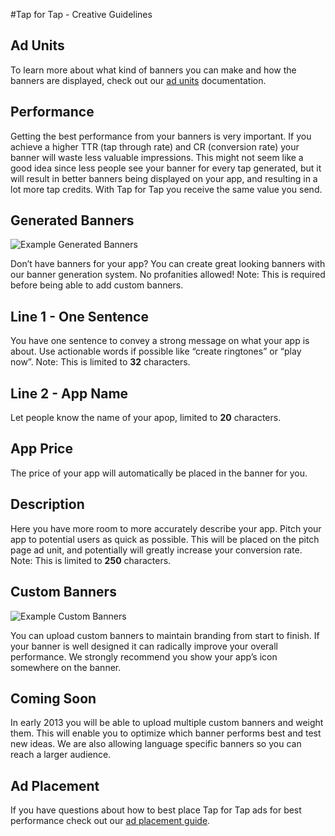 #Tap for Tap - Creative Guidelines

## Ad Units

To learn more about what kind of banners you can make and how the banners are displayed, check out our [ad units](/documentation/AdUnits) documentation.

## Performance

Getting the best performance from your banners is very important. If you achieve a higher TTR (tap through rate) and CR (conversion rate) your banner will waste less valuable impressions.  This might not seem like a good idea since less people see your banner for every tap generated, but it will result in better banners being displayed on your app, and resulting in a lot more tap credits. With Tap for Tap you receive the same value you send.

## Generated Banners

![Example Generated Banners](https://raw.github.com/tapfortap/Documentation/master/images/generated.png)

Don’t have banners for your app? You can create great looking banners with our banner generation system. No profanities allowed! Note: This is required before being able to add custom banners.

## Line 1 - One Sentence

You have one sentence to convey a strong message on what your app is about. Use actionable words if possible like “create ringtones” or “play now”. Note: This is limited to **32** characters.

## Line 2 - App Name

Let people know the name of your apop, limited to **20** characters.

## App Price

The price of your app will automatically be placed in the banner for you.

## Description

Here you have more room to more accurately describe your app.  Pitch your app to potential users as quick as possible.  This will be placed on the pitch page ad unit, and potentially will greatly increase your conversion rate. Note: This is limited to **250** characters.

## Custom Banners

![Example Custom Banners](https://raw.github.com/tapfortap/Documentation/master/images/custom.png)

You can upload custom banners to maintain branding from start to finish.  If your banner is well designed it can radically improve your overall performance. We strongly recommend you show your app’s icon somewhere on the banner.

## Coming Soon

In early 2013 you will be able to upload multiple custom banners and weight them.  This will enable you to optimize which banner performs best and test new ideas.  We are also allowing language specific banners so you can reach a larger audience.

## Ad Placement

If you have questions about how to best place Tap for Tap ads for best performance check out our [ad placement guide](/documentation/AdPlacementGuide).
